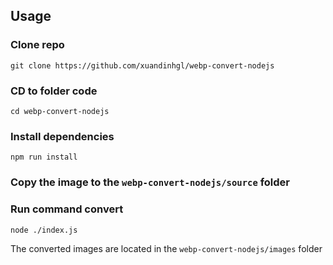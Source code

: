 ## Usage
### Clone repo
`git clone https://github.com/xuandinhgl/webp-convert-nodejs`

### CD to folder code
`cd webp-convert-nodejs`

### Install dependencies

`npm run install`

### Copy the image to the `webp-convert-nodejs/source` folder 

### Run command convert
`node ./index.js`

The converted images are located in the `webp-convert-nodejs/images` folder
